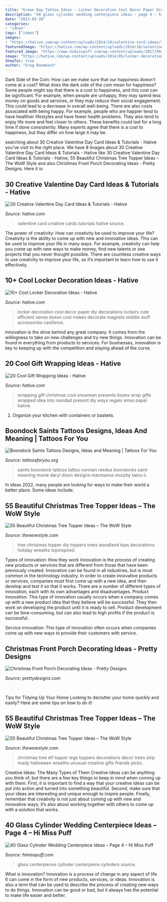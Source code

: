 ```yaml
---
title: "Green Day Tattoo Ideas ~ Locker Decoration Cool Decor Paper Diy Decorations Lockers Cute Efficient Sense Doesn Cost Makes Decorate Magnets Middle Stuff Accessories Casilleros"
description: "40 glass cylinder wedding centerpiece ideas – page 4 – hi miss puff"
date: "2023-03-20"
categories:
- "ideas"
tags: ["ideas"]
images:
- "https://hative.com/wp-content/uploads/2014/10/valentine-card-ideas/30-valentine-card-ideas.jpg"
featuredImage: "https://hative.com/wp-content/uploads/2014/10/valentine-card-ideas/30-valentine-card-ideas.jpg"
featured_image: "https://www.himisspuff.com/wp-content/uploads/2017/09/Glass-Cylinders-Wedding-Centerpieces-27.jpg"
image: "https://hative.com/wp-content/uploads/2014/05/locker-decoration/4-contact-paper-locker-decoration.jpg"
ShowToc: true
author: "Greg Baumbach"
---
```



Dark Side of the Coin: How can we make sure that our happiness doesn't come at a cost?
What does the dark side of the coin mean for happiness?
Some people might say that there is a cost to happiness, and this cost can be significant. For example, when people are unhappy, they may spend less money on goods and services, or they may reduce their social engagement. This could lead to a decrease in overall well-being.
There are also costs associated with being happy. For example, people who are happier tend to have healthier lifestyles and have fewer health problems. They also tend to enjoy life more and feel closer to others. These benefits could last for a long time if done consistently.
Many experts agree that there is a cost to happiness, but they differ on how large it may be.

	

		
searching about 30 Creative Valentine Day Card Ideas &amp; Tutorials - Hative you've visit to the right place. We have 8 Images about 30 Creative Valentine Day Card Ideas &amp; Tutorials - Hative like 30 Creative Valentine Day Card Ideas &amp; Tutorials - Hative, 55 Beautiful Christmas Tree Topper Ideas – The WoW Style and also Christmas Front Porch Decorating Ideas - Pretty Designs. Here it is:
		
    
## 30 Creative Valentine Day Card Ideas &amp; Tutorials - Hative

<img loading=lazy src="https://hative.com/wp-content/uploads/2014/10/valentine-card-ideas/30-valentine-card-ideas.jpg" onerror="this.onerror=null;this.src='https://tse1.mm.bing.net/th?id=OIP.i2UZc6sBWmiWn8CeuLQpFAHaJ6&amp;pid=15.1';" alt="30 Creative Valentine Day Card Ideas &amp; Tutorials - Hative">

_Source: hative.com_

>valentine card creative cards tutorials hative source. 

	

The power of creativity: How can creativity be used to improve your life?
Creativity is the ability to come up with new and innovative ideas. This can be used to improve your life in many ways. For example, creativity can help you come up with new ways to make money, find new talents or see projects that you never thought possible. There are countless creative ways to use creativity to improve your life, so it’s important to learn how to use it effectively.

    
## 10+ Cool Locker Decoration Ideas - Hative

<img loading=lazy src="https://hative.com/wp-content/uploads/2014/05/locker-decoration/4-contact-paper-locker-decoration.jpg" onerror="this.onerror=null;this.src='https://tse2.mm.bing.net/th?id=OIP.OKAdD3z3iR9AekLOzqiHPQHaJ6&amp;pid=15.1';" alt="10+ Cool Locker Decoration Ideas - Hative">

_Source: hative.com_

>locker decoration cool decor paper diy decorations lockers cute efficient sense doesn cost makes decorate magnets middle stuff accessories casilleros. 

	

Innovation is the drive behind any great company. It comes from the willingness to take on new challenges and try new things. Innovation can be found in everything from products to services. For businesses, innovation is key to keeping up with the competition and staying ahead of the curve.

    
## 20 Cool Gift Wrapping Ideas - Hative

<img loading=lazy src="http://hative.com/wp-content/uploads/2014/10/gift-wrapping-ideas/7-cool-gift-wrapping-ideas.jpg" onerror="this.onerror=null;this.src='https://tse2.mm.bing.net/th?id=OIP.FCGR5qcVwaA-UGUQzGBzGgHaM2&amp;pid=15.1';" alt="20 Cool Gift Wrapping Ideas - Hative">

_Source: hative.com_

>wrapping gift christmas cool snowman presents boxes wrap gifts wrapped idea into navidad present diy ways regalo xmas papel hative. 

	

2. Organize your kitchen with containers or baskets.

    
## Boondock Saints Tattoos Designs, Ideas And Meaning | Tattoos For You

<img loading=lazy src="https://www.tattoosforyou.org/wp-content/uploads/2013/12/Boondock-Saints-Tattoos-on-Back.jpg" onerror="this.onerror=null;this.src='https://tse4.mm.bing.net/th?id=OIP.KrTPSvtsDwMDKtJpGQnU3QAAAA&amp;pid=15.1';" alt="Boondock Saints Tattoos Designs, Ideas and Meaning | Tattoos For You">

_Source: tattoosforyou.org_

>saints boondock tattoos tattoo norman reedus boondocks saint meaning movie daryl dixon designs macmanus murphy tatoo ii. 

	

In ideas 2022, many people are looking for ways to make their world a better place. Some ideas include:

    
## 55 Beautiful Christmas Tree Topper Ideas – The WoW Style

<img loading=lazy src="http://thewowstyle.com/wp-content/uploads/2014/11/1413.jpg" onerror="this.onerror=null;this.src='https://tse1.mm.bing.net/th?id=OIP.ur8liiMYEibP9m5iDzab0QHaLH&amp;pid=15.1';" alt="55 Beautiful Christmas Tree Topper Ideas – The WoW Style">

_Source: thewowstyle.com_

>tree christmas topper diy toppers trees woodland tops decorations holiday wreaths topinspired. 

	

Types of innovation: How they work
Innovation is the process of creating new products or services that are different from those that have been previously created. Innovation can be found in all industries, but is most common in the technology industry. In order to create innovative products or services, companies must first come up with a new idea, and then develop and test it so that it works. There are a number of different types of innovation, each with its own advantages and disadvantages. 
Product innovation: This type of innovation usually occurs when a company comes up with a new product idea that they believe will be successful. They then work on developing the product until it is ready to sell. Product development can be time-consuming, but can also lead to high profits if the product is successful. 

Service innovation: This type of innovation often occurs when companies come up with new ways to provide their customers with service.

    
## Christmas Front Porch Decorating Ideas - Pretty Designs

<img loading=lazy src="https://www.prettydesigns.com/wp-content/uploads/2014/11/Large-Wreath-for-Front-Porch.jpg" onerror="this.onerror=null;this.src='https://tse1.mm.bing.net/th?id=OIP.nvvr-AwKjVvvhX-7GSteIwAAAA&amp;pid=15.1';" alt="Christmas Front Porch Decorating Ideas - Pretty Designs">

_Source: prettydesigns.com_

>. 

	

Tips for Tidying Up Your Home
Looking to declutter your home quickly and easily? Here are some tips on how to do it!

    
## 55 Beautiful Christmas Tree Topper Ideas – The WoW Style

<img loading=lazy src="http://thewowstyle.com/wp-content/uploads/2014/11/457.jpg" onerror="this.onerror=null;this.src='https://tse4.mm.bing.net/th?id=OIP.OdfO4JRcme_4B8UA0LsQawHaJ4&amp;pid=15.1';" alt="55 Beautiful Christmas Tree Topper Ideas – The WoW Style">

_Source: thewowstyle.com_

>christmas tree elf topper legs toppers decorations decor trees ship ready halloween wreaths unusual creative gifts friends picks. 

	

Creative Ideas: The Many Types of Them
Creative ideas can be anything you think of, but there are a few key things to keep in mind when coming up with them. First, it is important to find a way that your creative ideas can be put into action and turned into something beautiful. Second, make sure that your ideas are interesting and unique enough to inspire people. Finally, remember that creativity is not just about coming up with new and innovative ways; it’s also about working together with others to come up with a solution that works.

    
## 40 Glass Cylinder Wedding Centerpiece Ideas – Page 4 – Hi Miss Puff

<img loading=lazy src="https://www.himisspuff.com/wp-content/uploads/2017/09/Glass-Cylinders-Wedding-Centerpieces-27.jpg" onerror="this.onerror=null;this.src='https://tse1.mm.bing.net/th?id=OIP.c3to0BLXEI8BMbyVaVidbgHaLG&amp;pid=15.1';" alt="40 Glass Cylinder Wedding Centerpiece Ideas – Page 4 – Hi Miss Puff">

_Source: himisspuff.com_

>glass centerpieces cylinder centerpiece cylinders source. 

	

What is innovation?
Innovation is a process of change in any aspect of life. It can come in the form of new products, services, or ideas. Innovation is also a term that can be used to describe the process of creating new ways to do things. Innovation can be good or bad, but it always has the potential to make life easier and better.

